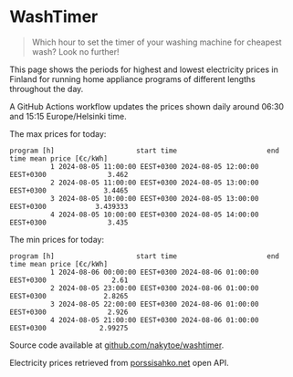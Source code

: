 
# WashTimer

> Which hour to set the timer of your washing machine for cheapest wash? Look no further!

This page shows the periods for highest and lowest electricity prices in Finland 
for running home appliance programs of different lengths throughout the day. 

A GitHub Actions workflow updates the prices shown daily around 06:30 and 15:15 Europe/Helsinki time.

The max prices for today:

	program [h]                    start time                      end time mean price [€c/kWh]
	          1 2024-08-05 11:00:00 EEST+0300 2024-08-05 12:00:00 EEST+0300               3.462
	          2 2024-08-05 11:00:00 EEST+0300 2024-08-05 13:00:00 EEST+0300              3.4465
	          3 2024-08-05 10:00:00 EEST+0300 2024-08-05 13:00:00 EEST+0300            3.439333
	          4 2024-08-05 10:00:00 EEST+0300 2024-08-05 14:00:00 EEST+0300               3.435

The min prices for today:

	program [h]                    start time                      end time mean price [€c/kWh]
	          1 2024-08-06 00:00:00 EEST+0300 2024-08-06 01:00:00 EEST+0300                2.61
	          2 2024-08-05 23:00:00 EEST+0300 2024-08-06 01:00:00 EEST+0300              2.8265
	          3 2024-08-05 22:00:00 EEST+0300 2024-08-06 01:00:00 EEST+0300               2.926
	          4 2024-08-05 21:00:00 EEST+0300 2024-08-06 01:00:00 EEST+0300             2.99275


Source code available at [github.com/nakytoe/washtimer](https://github.com/nakytoe/washtimer).

Electricity prices retrieved from [porssisahko.net](https://porssisahko.net/api) open API.
